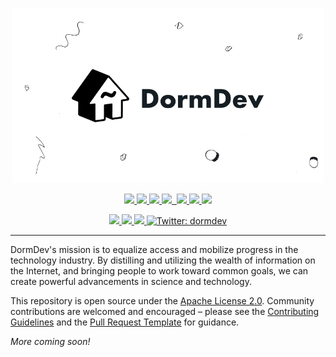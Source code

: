<!-- Banner Image -->

<p align="center">
<a href="https://dormdev.com"><img src="./public/assets/header-white.png" width="500" alt="DormDev header"></a>
</p>

<p align="center">
  <a aria-label="Deployed on Vercel/Zeit" href="https://vercel.com/w-8/dormdev">
    <img src="https://img.shields.io/badge/deployed-success.svg?style=flat-square&logo=Vercel&labelColor=000000&logoWidth=20">
  </a>
  <a aria-label="CircleCI" href="https://circleci.com/gh/w8/dormdev/tree/master">
    <img src="https://img.shields.io/circleci/build/github/w8/dormdev/master?style=flat-square">
  </a>
  <a aria-label="Uptime status" href="https://status.dormdev.com">
    <img src="https://img.shields.io/uptimerobot/ratio/m784086893-5f638a54e5248faf8e7ec23d?style=flat-square">
  </a>
  <a aria-label="PRs Welcome" href="./.github/PULL_REQUEST_TEMPLATE.md">
    <img src="https://img.shields.io/badge/PRs-welcome-brightgreen.svg?style=flat-square">
  </a>
  <a aria-label="Built with Next.js" href="https://github.com/zeit/next.js">
    <img alt="" src="https://img.shields.io/github/package-json/dependency-version/w8/dormdev/next?style=flat-square&logo=Next.js&labelColor=000000&logoWidth=20">
  </a>
  <a aria-label="Node.js Version" href="https://github.com/nodejs/node">
    <img src="https://img.shields.io/badge/node-12.x-black?style=flat-square">
  </a>
  <a aria-label="DormDev Version" href="./package.json#L3">
    <img src="https://img.shields.io/github/package-json/v/w8/dormdev?color=black&style=flat-square">
  </a>
  <a aria-label="DormDev contributors" href="https://github.com/w8/dormdev/graphs/contributors">
    <img src="https://img.shields.io/github/contributors/w8/dormdev?color=black&style=flat-square">
  </a>
</p>

<p align="center">
  <a aria-label="Join the community on Spectrum" href="https://spectrum.chat/dormdev" target="_blank">
    <img src="https://img.shields.io/badge/join%20the%20community-on%20spectrum-blue.svg?style=flat-square&colorB=3818E5">
  </a>
  <a aria-label="Join DormDev Facebook group" href="https://www.facebook.com/groups/dormdev" target="_blank">
    <img src="https://img.shields.io/badge/join%20the%20group-on%20facebook-blue.svg?style=flat-square&colorB=1778F2">
  </a>
  <a aria-label="Join r/dormdev on Reddit" href="https://www.reddit.com/r/DormDev" target="_blank">
    <img src="https://img.shields.io/reddit/subreddit-subscribers/dormdev?style=flat-square&label=join%20r/dormdev&logo=REDDIT&logoColor=FFFFFF&labelColor=FF5700&logoWidth=15&color=lightgray">
  </a>
  <a aria-label="Follow @dormdev on Twitter" href="https://twitter.com/intent/follow?screen_name=dormdev" target="_blank">
    <img  alt="Twitter: dormdev" src="https://img.shields.io/twitter/follow/dormdev.svg?style=flat-square&label=follow%20dormdev&logo=TWITTER&logoColor=FFFFFF&labelColor=00aced&logoWidth=15&color=lightgray" />
  </a>
</p>

---

DormDev's mission is to equalize access and mobilize progress in the technology industry. By distilling and utilizing the wealth of information on the Internet, and bringing people to work toward common goals, we can create powerful advancements in science and technology.

This repository is open source under the [Apache License 2.0](./LICENSE). Community contributions are welcomed and encouraged – please see the [Contributing Guidelines](./CONTRIBUTING.md) and the [Pull Request Template](./.github/PULL_REQUEST_TEMPLATE.md) for guidance.

_More coming soon!_
